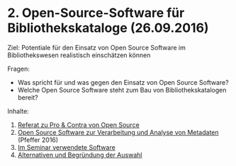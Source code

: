 # 2. Open-Source-Software für Bibliothekskataloge (26.09.2016)

Ziel: Potentiale für den Einsatz von Open Source Software im Bibliothekswesen realistisch einschätzen können

Fragen:
* Was spricht für und was gegen den Einsatz von Open Source Software?
* Welche Open Source Software steht zum Bau von Bibliothekskatalogen bereit?

Inhalte:
1. [Referat zu Pro & Contra von Open Source](https://felixlohmeier.gitbooks.io/seminar-wir-bauen-uns-einen-bibliothekskatalog/content/02_1_referat_zu_pro_&_contra_von_open_source.html)
2. [Open Source Software zur Verarbeitung und Analyse von Metadaten](https://felixlohmeier.gitbooks.io/seminar-wir-bauen-uns-einen-bibliothekskatalog/content/02_2_open_source_software_zur_verarbeitung_und_analyse_.html) (Pfeffer 2016)
3. [Im Seminar verwendete Software](https://felixlohmeier.gitbooks.io/seminar-wir-bauen-uns-einen-bibliothekskatalog/content/02_3_Im_Seminar_verwendete_Software.html)
4. [Alternativen und Begründung der Auswahl](https://felixlohmeier.gitbooks.io/seminar-wir-bauen-uns-einen-bibliothekskatalog/content/02_4_Alternativen_und_Begruendung_der_Auswahl.html)